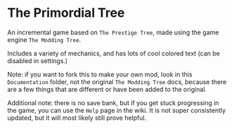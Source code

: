 # The Primordial Tree

An incremental game based on `The Prestige Tree`, made using the game engine `The Modding Tree`.

Includes a variety of mechanics, and has lots of cool colored text (can be disabled in settings.)

Note: if you want to fork this to make your own mod, look in this `Documentation` folder, not the original `The Modding Tree` docs, because there are a few things that are different or have been added to the original.

Additional note: there is no save bank, but if you get stuck progressing in the game, you can use the `Help` page in the wiki. It is not super consistently updated, but it will most likely still prove helpful.
